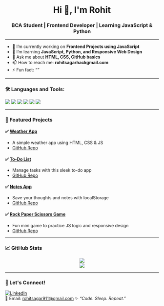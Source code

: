 <h1 align="center">Hi 👋, I'm Rohit</h1>
<h3 align="center">BCA Student | Frontend Developer | Learning JavaScript & Python </h3>

---

- 🔭 I’m currently working on **Frontend Projects using JavaScript**
- 🌱 I’m learning **JavaScript, Python, and Responsive Web Design**
- 💬 Ask me about **HTML, CSS, GitHub basics**
- 📫 How to reach me: **rohitsagarhackgmail.com**
- ⚡ Fun fact: *“”*

---

### 🛠️ Languages and Tools:
<p>
  <img src="https://img.shields.io/badge/HTML5-E34F26?style=flat&logo=html5&logoColor=white"/>
  <img src="https://img.shields.io/badge/CSS3-1572B6?style=flat&logo=css3&logoColor=white"/>
  <img src="https://img.shields.io/badge/JavaScript-F7DF1E?style=flat&logo=javascript&logoColor=black"/>
  <img src="https://img.shields.io/badge/Python-3776AB?style=flat&logo=python&logoColor=white"/>
  <img src="https://img.shields.io/badge/Git-F05032?style=flat&logo=git&logoColor=white"/>
  <img src="https://img.shields.io/badge/GitHub-181717?style=flat&logo=github&logoColor=white"/>
</p>

---

### 📌 Featured Projects

#### ✅ [Weather App](https://mausam-forcast.netlify.app/)
- A simple weather app using HTML, CSS & JS  
- [GitHub Repo](https://github.com/RohitSagar911/weather-app)

#### ✅ [To-Do List]()
- Manage tasks with this sleek to-do app  
- [GitHub Repo](https://github.com/RohitSagar911/todo-list)

#### ✅ [Notes App]()
- Save your thoughts and notes with localStorage  
- [GitHub Repo](https://github.com/RohitSagar911/notes-app)

#### ✅ [Rock Paper Scissors Game](https://rcp-sythexis-frfr.netlify.app/)
- Fun mini game to practice JS logic and responsive design  
- [GitHub Repo](https://github.com/RohitSagar911/rock-paper-scissors)

---

### 📈 GitHub Stats

<p align="center">
  <img src="https://github-readme-stats.vercel.app/api?username=RohitSagar911&show_icons=true&theme=radical" />
  <br/>
  <img src="https://github-readme-streak-stats.herokuapp.com/?user=RohitSagar911&theme=radical" />
</p>

---

### 💬 Let's Connect!
[![LinkedIn](https://img.shields.io/badge/LinkedIn-blue?style=flat&logo=linkedin&logoColor=white)](https://www.linkedin.com/in/rohit-sagar-654720342/)  
📧 Email: [rohitsagar911@gmail.com](mailto:rohitsagarhack@gmail.com)
✨ *“Code. Sleep. Repeat.”*
